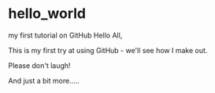 # hello_world
my first tutorial on GitHub
 Hello All,
 
 This is my first try at using GitHub - we'll see how I make out.
 
 Please don't laugh!
 
 And just a bit more.....
